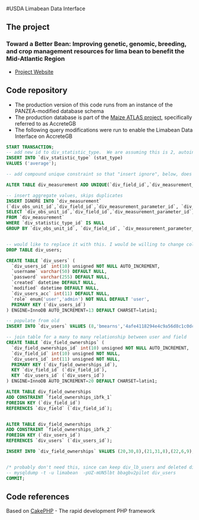 #USDA Limabean Data Interface

## The project

### Toward a Better Bean: Improving genetic, genomic, breeding, and crop management resources for lima bean to benefit the Mid-Atlantic Region

- [Project Website ](http://sites.udel.edu/limabean)

## Code repository
- The production version of this code runs from an instance of the PANZEA-modified database schema
- The production database is part of the [Maize ATLAS project](http://maizeatlas.org/database.php), specifically referred to as AccreteGB
- The following query modifications were run to enable the Limabean Data Interface on AccreteGB
```SQL
START TRANSACTION;
-- add new id to div_statistic_type.  We are assuming this is 2, autoincrementing from preivous (1)
INSERT INTO `div_statistic_type` (stat_type)
VALUES ('average');

-- add compound unique constraint so that "insert ignore", below, does not produce duplicates

ALTER TABLE div_measurement ADD UNIQUE(`div_field_id`,`div_measurement_parameter_id`,`div_statistic_type_id`,`tom`);

-- insert aggregate values, skips duplicates
INSERT IGNORE INTO `div_measurement`
(`div_obs_unit_id`,`div_field_id`,`div_measurement_parameter_id`, `div_statistic_type_id`, `tom`, `value`)
SELECT `div_obs_unit_id`,`div_field_id`,`div_measurement_parameter_id`, 2 as `div_statistic_type_id`, MIN(`tom`) AS `tom`, AVG(`value`) as value
FROM `div_measurement`
WHERE `div_statistic_type_id` IS NULL
GROUP BY `div_obs_unit_id`, `div_field_id`, `div_measurement_parameter_id`, MONTH(`tom`), YEAR(`tom`);


-- would like to replace it with this. I would be willing to change column names to fit your convention.
DROP TABLE div_users;

CREATE TABLE `div_users` (
  `div_users_id` int(10) unsigned NOT NULL AUTO_INCREMENT,
  `username` varchar(50) DEFAULT NULL,
  `password` varchar(255) DEFAULT NULL,
  `created` datetime DEFAULT NULL,
  `modified` datetime DEFAULT NULL,
  `div_users_acc` int(11) DEFAULT NULL,
  `role` enum('user','admin') NOT NULL DEFAULT 'user',
  PRIMARY KEY (`div_users_id`)
) ENGINE=InnoDB AUTO_INCREMENT=13 DEFAULT CHARSET=latin1;

-- populate from old
INSERT INTO `div_users` VALUES (8,'bmearns','4afe4118294e4c9a56d8c1c0dc10164359718246','2015-02-27 12:52:31','2015-02-27 12:52:31',NULL,'admin'),(9,'joeDoe','247e2f24a6294b309dd7a9b8bd8aa81f3deec467','2015-02-27 13:16:12','2015-03-12 16:29:43',NULL,'user'),(10,'randy','915da9dd49834219c0f266f29df845a515e7e156','2015-03-25 13:28:38','2015-03-25 13:28:38',NULL,'user'),(11,'tevans','f97f5d212a740588974d7dffed5dbe128d807458','2015-03-25 13:58:42','2015-03-25 13:58:42',NULL,'user'),(12,'joeKempista','f698c85144a961035aae5b827578ff91ec8f0f33','2015-03-27 10:43:50','2015-03-27 10:43:50',NULL,'user');/*!40000 ALTER TABLE `div_users` ENABLE KEYS */;

-- join table for a many to many relationship between user and field
CREATE TABLE `div_field_ownerships` (
  `div_field_ownerships_id` int(10) unsigned NOT NULL AUTO_INCREMENT,
  `div_field_id` int(10) unsigned NOT NULL,
  `div_users_id` int(11) unsigned NOT NULL,
  PRIMARY KEY (`div_field_ownerships_id`),
  KEY `div_field_id` (`div_field_id`),
  KEY `div_users_id` (`div_users_id`)
) ENGINE=InnoDB AUTO_INCREMENT=20 DEFAULT CHARSET=latin1;

ALTER TABLE div_field_ownerships 
ADD CONSTRAINT `field_ownerships_ibfk_1` 
FOREIGN KEY (`div_field_id`) 
REFERENCES `div_field` (`div_field_id`);


ALTER TABLE div_field_ownerships 
ADD CONSTRAINT `field_ownerships_ibfk_2` 
FOREIGN KEY (`div_users_id`) 
REFERENCES `div_users` (`div_users_id`);

INSERT INTO `div_field_ownerships` VALUES (20,30,8),(21,31,8),(22,6,9),(23,48,8),(24,49,9),(25,2,10),(26,6,11),(27,6,11),(28,42,11),(29,5,12),(30,19,12),(31,31,9);


/* probably don't need this, since can keep div_lb_users and deleted div_users */
-- mysqldump -t -u limabean  -pUZ-mUN5lbt bbagbv2pilot div_users
COMMIT;
```
## Code references

Based on [CakePHP](http://www.cakephp.org) - The rapid development PHP framework

